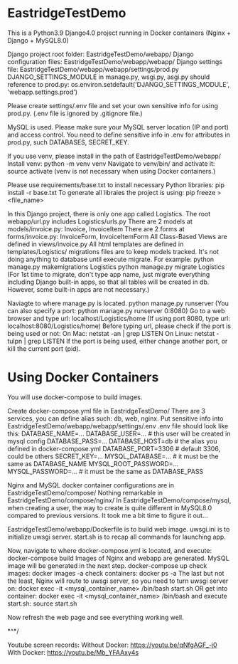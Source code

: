 # EastridgeTestDemo
This is a Python3.9 Django4.0 project running in Docker containers (Nginx + Django + MySQL8.0)

Django project root folder: EastridgeTestDemo/webapp/
Django configuration files: EastridgeTestDemo/webapp/webapp/
Django settings file: EastridgeTestDemo/webapp/webapp/settings/prod.py
DJANGO_SETTINGS_MODULE in manage.py, wsgi.py, asgi.py should reference to prod.py:
os.environ.setdefault('DJANGO_SETTINGS_MODULE', 'webapp.settings.prod')

Please create settings/.env file and set your own sensitive info for using prod.py. 
(.env file is ignored by .gitignore file.)

MySQL is used. Please make sure your MySQL server location (IP and port) and access control.
You need to define sensitive info in .env for attributes in prod.py, such DATABASES, SECRET_KEY.

If you use venv, please install in the path of EastridgeTestDemo/webapp/
Install venv: python -m venv venv 
Navigate to venv/bin/ and activate it: source activate
(venv is not necessary when using Docker containers.)

Please use requirements/base.txt to install necessary Python libraries: pip install -r base.txt 
To generate all libraies the project is using: pip freeze > <file_name>

In this Django project, there is only one app called Logistics.
The root webapp/url.py includes Logistics/urls.py
There are 2 models at models/invoice.py: Invoice, InvoiceItem
There are 2 forms at forms/invoice.py: InvoiceForm, InvoiceItemForm
All Class-Based Views are defined in views/invoice.py
All html templates are defined in templates/Logistics/
migrations files are to keep models tracked. It's not doing anything to database until execute migrate.
For example:
python manage.py makemigrations Logistics
python manage.py migrate Logistics
(For 1st time to migrate, don't type app name, just migrate everything including Django built-in apps, so that all tables will be created in db. However, some built-in apps are not necessary.)

Naviagte to where manage.py is located.
python manage.py runserver
(You can also specify a port: python manage.py runserver 0:8080)
Go to a web browser and type url: localhost/Logistics/home
(If using port 8080, type url: localhost:8080/Logistics/home)
Before typing url, please check if the port is being used or not:
On Mac: netstat -an | grep LISTEN
On Linux: netstat -tulpn | grep LISTEN
If the port is being used, either change another port, or kill the current port (pid).

# Using Docker Containers
You will use docker-compose to build images.

Create docker-compose.yml file in EastridgeTestDemo/
There are 3 services, you can define alias such: db, web, nginx.
Put sensitive info into EastridgeTestDemo/webapp/webapp/settings/.env
.env file should look like this:
DATABASE_NAME=...
DATABASE_USER=... # this user will be created in mysql config
DATABASE_PASS=...
DATABASE_HOST=db   # the alias you defined in docker-compose.yml
DATABASE_PORT=3306  # default 3306, could be others
SECRET_KEY=...
MYSQL_DATABASE=...  # it must be the same as DATABASE_NAME
MYSQL_ROOT_PASSWORD=...
MYSQL_PASSWORD=... # it must be the same as DATABASE_PASS

Nginx and MySQL docker container configurations are in EastridgeTestDemo/compose/
Nothing remarkable in EastridgeTestDemo/compose/nginx/
In EastridgeTestDemo/compose/mysql, when creating a user, the way to create is quite different in MySQL8.0 compared to previous versions. It took me a bit time to figure it out...

EastridgeTestDemo/webapp/Dockerfile is to build web image.
uwsgi.ini is to initialize uwsgi server.
start.sh is to recap all commands for launching app.

Now, navigate to where docker-compose.yml is located, and execute:
docker-compose build
Images of Nginx and webapp are generated. MySQL image will be generated in the next step.
docker-compose up
check images: docker images -a
check containers: docker ps -a
The last but not the least, Nginx will route to uwsgi server, so you need to turn uwsgi server on:
docker exec -it <mysql_container_name> /bin/bash start.sh
OR 
get into container: docker exec -it <mysql_container_name> /bin/bash
and execute start.sh: source start.sh

Now refresh the web page and see everything working well.

\*^*/

Youtube screen records:
Without Docker: 
https://youtu.be/qNfgAGF_-j0
With Docker: 
https://youtu.be/Mb_YFAAxy4s

